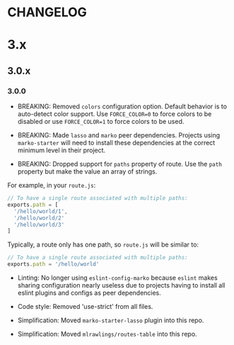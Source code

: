 CHANGELOG
=========

# 3.x

## 3.0.x

### 3.0.0

- BREAKING: Removed `colors` configuration option. Default behavior is to
auto-detect color support. Use `FORCE_COLOR=0` to force colors to be disabled
or use `FORCE_COLOR=1` to force colors to be used.

- BREAKING: Made `lasso` and `marko` peer dependencies. Projects using
`marko-starter` will need to install these dependencies at the correct
minimum level in their project.

- BREAKING: Dropped support for `paths` property of route. Use the `path`
property but make the value an array of strings.

For example, in your `route.js`:

```javascript
// To have a single route associated with multiple paths:
exports.path = [
  '/hello/world/1',
  '/hello/world/2'
  '/hello/world/3'
]
```

Typically, a route only has one path, so `route.js` will be similar to:

```javascript
// To have a single route associated with multiple paths:
exports.path = '/hello/world'
```

- Linting: No longer using `eslint-config-marko` because `eslint` makes
sharing configuration nearly useless due to projects having to install
all eslint plugins and configs as peer dependencies.

- Code style: Removed 'use-strict' from all files.

- Simplification: Moved `marko-starter-lasso` plugin into this repo.

- Simplification: Moved `mlrawlings/routes-table` into this repo.
